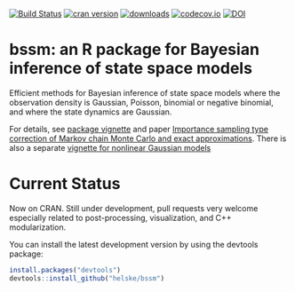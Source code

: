 [![Build Status](https://travis-ci.org/helske/bssm.png?branch=master)](https://travis-ci.org/helske/bssm)
[![cran version](http://www.r-pkg.org/badges/version/bssm)](http://cran.r-project.org/package=bssm)
[![downloads](http://cranlogs.r-pkg.org/badges/bssm)](http://cranlogs.r-pkg.org/badges/bssm)
[![codecov.io](http://codecov.io/github/helske/bssm/coverage.svg?branch=master)](http://codecov.io/github/helske/bssm?branch=master)
[![DOI](https://zenodo.org/badge/53692028.svg)](https://zenodo.org/badge/latestdoi/53692028)



bssm: an R package for Bayesian inference of state space models
==========================================================================

Efficient methods for Bayesian inference of state space models where the observation density is Gaussian, Poisson, binomial or negative binomial, and where the state dynamics are Gaussian.

For details, see [package vignette](https://github.com/helske/bssm/blob/master/bssm.pdf) and paper [Importance sampling type correction of Markov chain Monte Carlo and exact approximations](http://arxiv.org/abs/1609.02541). There is also a separate [vignette for nonlinear Gaussian models](https://github.com/helske/bssm/blob/master/growth_model.pdf)

Current Status
==========================================================================
Now on CRAN. Still under development, pull requests very welcome especially related to post-processing, visualization, and C++ modularization.

You can install the latest development version by using the devtools package:

```R
install.packages("devtools")
devtools::install_github("helske/bssm")
```
